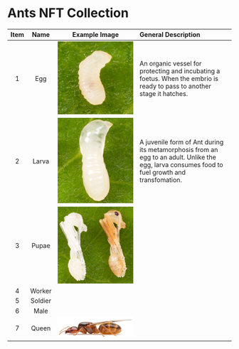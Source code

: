 # Ants NFT Collection

|Item|Name|Example Image|General Description|
|:-:|:-:|:-:|:-|
|1|Egg|<img src="./assets/Egg.jpg" alt="Egg">|An organic vessel for protecting and incubating a foetus. When the embrio is ready to pass to another stage it hatches.|
|2|Larva|<img src="./assets/Larva.jpg" alt="Larva">|A juvenile form of Ant during its metamorphosis from an egg to an adult. Unlike the egg, larva consumes food to fuel growth and transfomation.|
|3|Pupae|<img src="./assets/Pupae.jpg" alt="Pupae">||
|4|Worker|||
|5|Soldier|||
|6|Male|||
|7|Queen|<img src="./assets/Ant-Queen.jpg" alt="Queen">||
